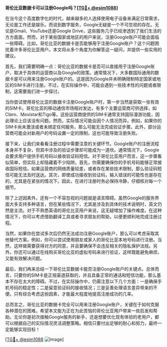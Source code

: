 **哥伦比亚数据卡可以注册Google吗？[[TG💪+ @esim1088](https://t.me/s/esim1088)]**

在当今这个高度数字化的时代，越来越多的人选择使用电子设备来满足日常需求，无论是工作还是娱乐。而说到数字服务，Google无疑是一个不可忽视的存在。无论是Gmail、YouTube还是Google Drive，这些服务几乎已经渗透到了我们生活的方方面面。然而，对于某些国家或地区的用户来说，注册Google账户可能会面临一些障碍。比如，哥伦比亚的数据卡是否能够用于注册Google账户？这个问题困扰着许多哥伦比亚用户。本文将从多个角度为你解答这一疑问，并提供一些实用的建议。

首先，我们需要明确一点：哥伦比亚的数据卡是否可以直接用于注册Google账户，取决于具体的运营商以及Google的政策。通常情况下，大多数国际通用的数据卡是可以用来注册Google账户的。这是因为Google并未明确限制特定国家或地区的SIM卡进行注册。不过，在实际操作中，可能会遇到一些技术性的问题或者限制，这需要我们进一步探讨。

当你尝试使用哥伦比亚的数据卡注册Google账户时，第一步当然是获取一张有效的SIM卡。哥伦比亚的移动通信市场相对发达，有多个主要运营商可供选择，如Claro、Movistar和Tigo等。这些运营商提供的SIM卡通常支持国际漫游功能，因此理论上应该没有问题。然而，实际情况可能会因个人情况而异。例如，如果你的SIM卡尚未激活或者未绑定任何服务，那么可能无法完成验证步骤。此外，部分运营商可能会对新用户的号码设置一定的限制，这也可能导致注册失败。

接下来，让我们来看看注册过程中需要注意的关键环节。Google账户的注册流程本身并不复杂，但其中涉及的验证步骤却可能成为一道坎。通常情况下，Google会要求用户提供手机号码以接收验证码短信。对于哥伦比亚用户而言，这一步骤看似简单，但实际上却隐藏着不少陷阱。首先，你需要确保你的手机号码能够正常接收国际短信。如果运营商的网络质量较差，或者存在某些技术限制，那么验证码短信可能无法及时送达。其次，即使成功接收到验证码，输入错误的可能性也是存在的，尤其是在紧张的情况下。因此，在进行注册时务必保持冷静，仔细核对每一个细节。

除了上述因素外，还有一个不容忽视的问题就是语言障碍。虽然Google的服务界面大多支持多种语言，但在某些情况下，尤其是涉及到具体的技术说明时，英文仍然是主流。对于不熟悉英语的哥伦比亚用户来说，这无疑增加了操作难度。在这种情况下，你可以考虑借助翻译工具或者寻求朋友的帮助，以便更顺利地完成注册过程。

当然，如果你在尝试多次后仍然无法成功注册Google账户，那么可以考虑采取其他替代方案。例如，你可以尝试使用朋友或家人的哥伦比亚本地号码进行注册。当然，这样做需要获得对方的同意，并且要确保不会违反相关的隐私保护法规。另外，你还可以通过在线购买哥伦比亚的虚拟号码来进行验证，这样既能避免麻烦，又能有效解决问题。

最后，我们再来总结一下哥伦比亚数据卡能否注册Google账户的关键点。总体而言，只要你的SIM卡是正规渠道获取的，并且具备正常的通话和短信功能，那么基本不存在太大的障碍。不过，在实际操作中，仍需注意以下几个方面：一是确保手机号码的稳定性；二是留意验证码的接收情况；三是妥善处理语言差异带来的不便。只有综合考虑这些因素，才能最大程度地提高注册成功的几率。

总而言之，哥伦比亚的数据卡完全可以用来注册Google账户，关键在于如何克服各种潜在的困难。希望本文能为正在为此苦恼的哥伦比亚用户带来一些启发和帮助。无论你是初次接触Google服务的新手，还是想要优化现有体验的老用户，都可以根据自己的实际情况灵活调整策略。相信只要付出足够的耐心和努力，最终一定能够实现目标！

[[TG💪+ @esim1088](https://t.me/s/esim1088) ![Image](https://i.postimg.cc/4NQfJmqS/Snipaste-2025-05-13-00-14-12.png)]